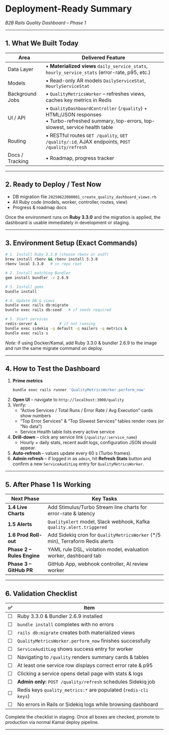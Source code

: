 # Deployment-Ready Summary  
_B2B Rails Quality Dashboard – Phase 1_

---

## 1. What We Built Today
| Area | Delivered Feature |
|------|-------------------|
| Data Layer | • **Materialized views** `daily_service_stats`, `hourly_service_stats` (error-rate, p95, etc.) |
| Models | • Read-only AR models `DailyServiceStat`, `HourlyServiceStat` |
| Background Jobs | • `QualityMetricsWorker` – refreshes views, caches key metrics in Redis |
| UI / API | • `QualityDashboardController` (`/quality`) + HTML/JSON responses<br>• Turbo-refreshed summary, top-errors, top-slowest, service health table |
| Routing | • RESTful routes `GET /quality`, `GET /quality/:id`, AJAX endpoints, `POST /quality/refresh` |
| Docs / Tracking | • Roadmap, progress tracker |

---

## 2. Ready to Deploy / Test Now
* DB migration file `20250622000001_create_quality_dashboard_views.rb`
* All Ruby code (models, worker, controller, routes, view)
* Progress & roadmap docs

Once the environment runs on **Ruby 3.3.0** and the migration is applied, the dashboard is usable immediately in development or staging.

---

## 3. Environment Setup (Exact Commands)

```bash
# 1. Install Ruby 3.3.0 (choose rbenv or asdf)
brew install rbenv && rbenv install 3.3.0
rbenv local 3.3.0   # in repo root

# 2. Install matching Bundler
gem install bundler -v 2.6.9

# 3. Install gems
bundle install

# 4. Update DB & views
bundle exec rails db:migrate
bundle exec rails db:seed   # if seeds required

# 5. Start services
redis-server &          # if not running
bundle exec sidekiq -q default -q mailers -q metrics &
bundle exec rails s
```

_Note:_ if using Docker/Kamal, add Ruby 3.3.0 & bundler 2.6.9 to the image and run the same migrate command on deploy.

---

## 4. How to Test the Dashboard

1. **Prime metrics**  
   ```bash
   bundle exec rails runner 'QualityMetricsWorker.perform_now'
   ```
2. **Open UI** – navigate to `http://localhost:3000/quality`
3. Verify:
   * “Active Services / Total Runs / Error Rate / Avg Execution” cards show numbers
   * “Top Error Services” & “Top Slowest Services” tables render rows (or “No data”)
   * Service Health table lists every active service
4. **Drill-down** – click any service link (`/quality/:service_name`)  
   * Hourly + daily stats, recent audit logs, configuration JSON should appear.
5. **Auto-refresh** – values update every 60 s (Turbo frames).
6. **Admin refresh** – if logged in as `admin`, hit **Refresh Stats** button and confirm a new `ServiceAuditLog` entry for `QualityMetricsWorker`.

---

## 5. After Phase 1 Is Working

| Next Phase | Key Tasks |
|------------|-----------|
| **1.4 Live Charts** | Add Stimulus/Turbo Stream line charts for error-rate & latency |
| **1.5 Alerts** | `QualityAlert` model, Slack webhook, Kafka `quality.alert.triggered` |
| **1.6 Prod Roll-out** | Add Sidekiq cron for `QualityMetricsWorker` (*/5 min), Terraform Redis alerts |
| **Phase 2 – Rules Engine** | YAML rule DSL, violation model, evaluation worker, dashboard tab |
| **Phase 3 – GitHub PR** | GitHub App, webhook controller, AI review worker |

---

## 6. Validation Checklist

| ✅ | Item |
|----|------|
| ☐ | Ruby 3.3.0 & Bundler 2.6.9 installed |
| ☐ | `bundle install` completes with no errors |
| ☐ | `rails db:migrate` creates both materialized views |
| ☐ | `QualityMetricsWorker.perform_now` finishes successfully |
| ☐ | `ServiceAuditLog` shows success entry for worker |
| ☐ | Navigating to `/quality` renders summary cards & tables |
| ☐ | At least one service row displays correct error rate & p95 |
| ☐ | Clicking a service opens detail page with stats & logs |
| ☐ | **Admin only:** `POST /quality/refresh` schedules Sidekiq job |
| ☐ | Redis keys `quality_metrics:*` are populated (`redis-cli keys`) |
| ☐ | No errors in Rails or Sidekiq logs while browsing dashboard |

Complete the checklist in staging. Once all boxes are checked, promote to production via normal Kamal deploy pipeline.

---
